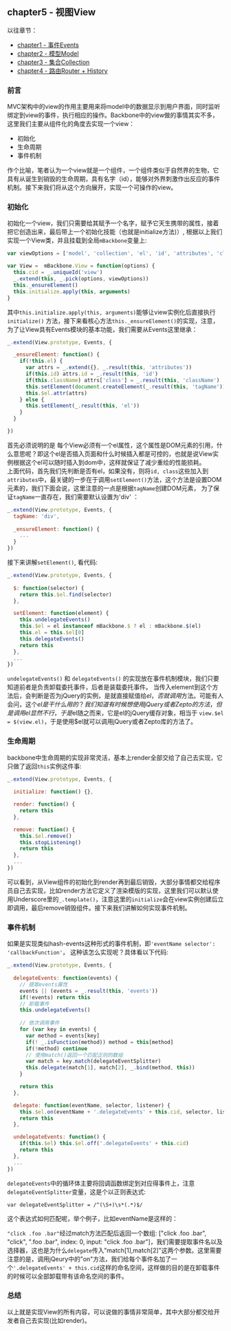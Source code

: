 ## chapter5 - 视图View

以往章节：

- [chapter1 - 事件Events](https://github.com/jsrebuild/javascript-framework-design/blob/master/Mini-Backbone/docs/chapter1-events/chapter1-events.md)
- [chapter2 - 模型Model](https://github.com/jsrebuild/javascript-framework-design/blob/master/Mini-Backbone/docs/chapter2-model/chapter2-model.md)
- [chapter3 - 集合Collection](https://github.com/jsrebuild/javascript-framework-design/blob/master/Mini-Backbone/docs/chapter4-router/chapter4-router.md)
- [chapter4 - 路由Router + History](https://github.com/jsrebuild/javascript-framework-design/blob/master/Mini-Backbone/docs/chapter4-router/chapter4-router.md)

### 前言
MVC架构中的view的作用主要用来将model中的数据显示到用户界面，同时监听绑定到view的事件，执行相应的操作。Backbone中的view做的事情其实不多，这里我们主要从组件化的角度去实现一个view： 

- 初始化
- 生命周期
- 事件机制

作个比喻，笔者认为一个view就是一个组件，一个组件类似于自然界的生物，它具有从诞生到销毁的生命周期，具有名字（id），能够对外界刺激作出反应的事件机制。接下来我们将从这个方向展开，实现一个可操作的view。  

### 初始化
初始化一个view，我们只需要给其赋予一个名字，赋予它天生携带的属性，接着把它创造出来，最后带上一个初始化技能（也就是initialize方法)）, 根据以上我们实现一个View类，并且挂载到全局`mBackbone`变量上:  

```javascript
var viewOptions = ['model', 'collection', 'el', 'id', 'attributes', 'className', 'tagName', 'events']

var View =  mBackbone.View = function(options) {
  this.cid = _.uniqueId('view')
  _.extend(this, _.pick(options, viewOptions))
  this._ensureElement()
  this.initialize.apply(this, arguments)
}
```
其中`this.initialize.apply(this, arguments)`能够让view实例化后直接执行`initialize()`
方法，接下来看核心方法`this._ensureElement()`的实现，注意，为了让View具有Events模块的基本功能，我们需要从Events这里继承： 

```javascript
_.extend(View.prototype, Events, { 

  _ensureElement: function() {
    if(!this.el) {
      var attrs = _.extend({}, _.result(this, 'attributes'))
      if(this.id) attrs.id = _.result(this, 'id')
      if(this.className) attrs['class'] = _.result(this, 'className')
      this.setElement(document.createElement(_.result(this, 'tagName')))
      this.$el.attr(attrs)
    } else {
      this.setElement(_.result(this, 'el'))
    }
  }

})
```
首先必须说明的是 每个View必须有一个el属性，这个属性是DOM元素的引用，什么意思呢？即这个el是否插入页面和什么时候插入都是可控的，也就是说View实例根据这个el可以随时插入到dom中，这样就保证了减少重绘的性能损耗。  
上面代码，首先我们先判断是否有el，如果没有，则将`id, class`这些加入到`attributes`中，最关键的一步在于调用`setElement()`方法，这个方法是设置DOM元素的，我们下面会说，这里注意的一点是根据`tagName`创建DOM元素， 为了保证`tagName`一直存在，我们需要默认设置为'div' ： 

```javascript
_.extend(View.prototype, Events, { 
  tagName: 'div',
  
  _ensureElement: function() {
    ...
  }
})
```

接下来讲解`setElement()`, 看代码:  

```javascript
_.extend(View.prototype, Events, {
  
  $: function(selector) {
    return this.$el.find(selector)
  },

  setElement: function(element) {
    this.undelegateEvents()
    this.$el = el instanceof mBackbone.$ ? el : mBackbone.$(el)
    this.el = this.$el[0]
    this.delegateEvents()
    return this
  },
  ...
})
```

`undelegateEvents()` 和  `delegateEvents()` 的实现放在事件机制模块，我们只要知道前者是负责卸载委托事件，后者是装载委托事件。 当传入element到这个方法后，会判断是否为jQuery的实例，是就直接赋值给$el，否就调用$方法。可能有人会问，这个$el是干什么用的？我们知道有时候想使用jQuery或者Zepto的方法，但是调用el显然不行，于是$el随之而来，它是el的jQuery缓存对象，相当于 `view.$el = $(view.el)`，于是使用$el就可以调用jQuery或者Zepto库的方法了。  

### 生命周期
backbone中生命周期的实现非常灵活，基本上render全部交给了自己去实现，它只做了返回`this`实例这件事: 
```javascript
_.extend(View.prototype, Events, {
  
  initialize: function() {},

  render: function() {
    return this
  },

  remove: function() {
    this.$el.remove()
    this.stopListening()
    return this
  },
  ...
})
```

可以看到，从View组件的初始化到render再到最后销毁，大部分事情都交给程序员自己去实现，比如render方法它定义了渲染模版的实现，这里我们可以默认使用Underscore里的`_.template()`，注意这里的`initialize`会在view实例创建后立即调用，最后remove销毁组件。接下来我们讲解如何实现事件机制。

### 事件机制
如果是实现类似hash-events这种形式的事件机制，即`'eventName selector': 'callbackFunction'`， 这种该怎么实现呢？具体看以下代码:  

```javascript
_.extend(View.prototype, Events, {
  
  delegateEvents: function(events) {
    // 提取events属性 
    events || (events = _.result(this, 'events'))
    if(!events) return this
    // 卸载事件
    this.undelegateEvents()
    
    // 依次调用事件
    for (var key in events) {
      var method = events[key]
      if(! _.isFunction(method)) method = this[method]
      if(!method) continue
      // 使用match()返回一个匹配正则的数组
      var match = key.match(delegateEventSplitter)
      this.delegate(match[1], match[2], _.bind(method, this))
    }

    return this
  },

  delegate: function(eventName, selector, listener) {
    this.$el.on(eventName + '.delegateEvents' + this.cid, selector, listener)
    return this
  },

  undelegateEvents: function() {
    if(this.$el) this.$el.off('.delegateEvents' + this.cid)
    return this
  },
  ...
})
```
`delegateEvents`中的循环体主要将回调函数绑定到对应得事件上，注意`delegateEventSplitter`变量，这是个以正则表达式:    

`var delegateEventSplitter = /^(\S+)\s*(.*)$/ `    

这个表达式如何匹配呢，举个例子，比如eventName是这样的：   

`"click .foo .bar"`经过match方法匹配后返回一个数组: ["click .foo .bar", "click", ".foo .bar", index: 0, input: "click .foo .bar"]，我们需要提取事件名以及选择器，这也是为什么`delegate`传入"match[1],match[2]"这两个参数。这里需要注意的是，调用jQeury中的"on"方法，我们给每个事件名加了一个`'.delegateEvents' + this.cid`这样的命名空间，这样做的目的是在卸载事件的时候可以全部卸载带有该命名空间的事件。

### 总结
以上就是实现View的所有内容，可以说做的事情非常简单，其中大部分都交给开发者自己去实现(比如render)。 


